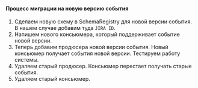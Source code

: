 #### Процесс миграции на новую версию события

1. Сделаем новую схему в SchemaRegistry для новой версии события. В нашем случае добавим туда `JIRA ID`.
2. Напишем нового консьюмера, который поддерживает событие новой версии.
3. Теперь добавим продюсера новой версии события. Новый консьюмер получает события новой версии. Тестируем работу системы.
4. Удаляем старый продюсер. Консьюмер перестает получать старые события.
5. Удаляем старый консьюмер.